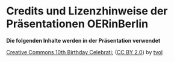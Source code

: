 # Credits und Lizenzhinweise der Präsentationen OERinBerlin

**Die folgenden Inhalte werden in der Präsentation verwendet**

<a href='https://www.flickr.com/photos/sixteenmilesofstring/8256206923/' target='_blank'>Creative Commons 10th Birthday Celebrati</a>;&nbsp;(<a rel='license' href='https://creativecommons.org/licenses/by/2.0/' target='_blank'>CC BY 2.0</a>)&nbsp;by&nbsp;<a xmlns:cc='http://creativecommons.org/ns#' rel='cc:attributionURL' property='cc:attributionName' href='https://www.flickr.com/people/sixteenmilesofstring/' target='_blank'>tvol</a>
